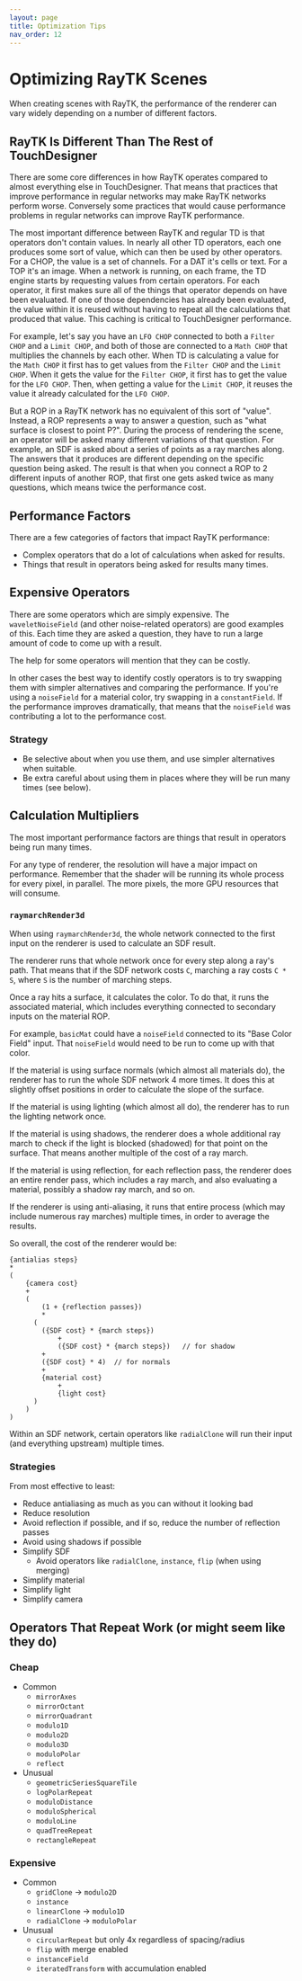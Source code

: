 ```yaml
---
layout: page
title: Optimization Tips
nav_order: 12
---
```


# Optimizing RayTK Scenes

When creating scenes with RayTK, the performance of the renderer can vary widely depending on a number of different factors.

## RayTK Is Different Than The Rest of TouchDesigner

There are some core differences in how RayTK operates compared to almost everything else in TouchDesigner. That means that practices
that improve performance in regular networks may make RayTK networks perform worse. Conversely some practices that would cause
performance problems in regular networks can improve RayTK performance.

The most important difference between RayTK and regular TD is that operators don't contain values. In nearly all other TD operators,
each one produces some sort of value, which can then be used by other operators. For a CHOP, the value is a set of channels. For a
DAT it's cells or text. For a TOP it's an image. When a network is running, on each frame, the TD engine starts by requesting values
from certain operators. For each operator, it first makes sure all of the things that operator depends on have been evaluated. If
one of those dependencies has already been evaluated, the value within it is reused without having to repeat all the calculations
that produced that value. This caching is critical to TouchDesigner performance.

For example, let's say you have an `LFO CHOP` connected to both a `Filter CHOP` and a `Limit CHOP`, and both of those are connected
to a `Math CHOP` that multiplies the channels by each other. When TD is calculating a value for the `Math CHOP` it first has to get
values from the `Filter CHOP` and the `Limit CHOP`. When it gets the value for the `Filter CHOP`, it first has to get the value for
the `LFO CHOP`. Then, when getting a value for the `Limit CHOP`, it reuses the value it already calculated for the `LFO CHOP`.

But a ROP in a RayTK network has no equivalent of this sort of "value". Instead, a ROP represents a way to answer a question, such
as "what surface is closest to point P?". During the process of rendering the scene, an operator will be asked many different
variations of that question. For example, an SDF is asked about a series of points as a ray marches along. The answers that it
produces are different depending on the specific question being asked. The result is that when you connect a ROP to 2 different
inputs of another ROP, that first one gets asked twice as many questions, which means twice the performance cost.

## Performance Factors

There are a few categories of factors that impact RayTK performance:

- Complex operators that do a lot of calculations when asked for results.
- Things that result in operators being asked for results many times.

## Expensive Operators

There are some operators which are simply expensive. The `waveletNoiseField` (and other noise-related operators) are good examples
of this. Each time they are asked a question, they have to run a large amount of code to come up with a result.

The help for some operators will mention that they can be costly.

In other cases the best way to identify costly operators is to try swapping them with simpler alternatives and comparing the
performance. If you're using a `noiseField` for a material color, try swapping in a `constantField`. If the performance improves
dramatically, that means that the `noiseField` was contributing a lot to the performance cost.

### Strategy

- Be selective about when you use them, and use simpler alternatives when suitable.
- Be extra careful about using them in places where they will be run many times (see below).

## Calculation Multipliers

The most important performance factors are things that result in operators being run many times.

For any type of renderer, the resolution will have a major impact on performance. Remember that the shader will be running
its whole process for every pixel, in parallel. The more pixels, the more GPU resources that will consume.

### `raymarchRender3d`

When using `raymarchRender3d`, the whole network connected to the first input on the renderer is used to calculate an SDF result.

The renderer runs that whole network once for every step along a ray's path. That means that if the SDF network costs `C`,
marching a ray costs `C * S`, where `S` is the number of marching steps.

Once a ray hits a surface, it calculates the color. To do that, it runs the associated material, which includes everything
connected to secondary inputs on the material ROP.

For example, `basicMat` could have a `noiseField` connected to its "Base Color Field" input. That `noiseField` would need to be run
to come up with that color.

If the material is using surface normals (which almost all materials do), the renderer has to run the whole SDF network 4 more
times. It does this at slightly offset positions in order to calculate the slope of the surface.

If the material is using lighting (which almost all do), the renderer has to run the lighting network once.

If the material is using shadows, the renderer does a whole additional ray march to check if the light is blocked (shadowed) for
that point on the surface. That means another multiple of the cost of a ray march.

If the material is using reflection, for each reflection pass, the renderer does an entire render pass, which includes a ray march,
and also evaluating a material, possibly a shadow ray march, and so on.

If the renderer is using anti-aliasing, it runs that entire process (which may include numerous ray marches) multiple times, in
order to average the results.

So overall, the cost of the renderer would be:

```
{antialias steps}
*
(
	{camera cost}
	+
	(
		(1 + {reflection passes})
		*
	  (
	    ({SDF cost} * {march steps})
			+
			({SDF cost} * {march steps})   // for shadow
	    +
	    ({SDF cost} * 4)  // for normals
	    +
	    {material cost}
			+
			{light cost}
	  )
	)
)
```

Within an SDF network, certain operators like `radialClone` will run their input (and everything upstream) multiple times.

### Strategies

From most effective to least:

- Reduce antialiasing as much as you can without it looking bad
- Reduce resolution
- Avoid reflection if possible, and if so, reduce the number of reflection passes
- Avoid using shadows if possible
- Simplify SDF
    - Avoid operators like `radialClone`, `instance`, `flip` (when using merging)
- Simplify material
- Simplify light
- Simplify camera

## Operators That Repeat Work (or might seem like they do)

### Cheap

- Common
    - `mirrorAxes`
    - `mirrorOctant`
    - `mirrorQuadrant`
    - `modulo1D`
    - `modulo2D`
    - `modulo3D`
    - `moduloPolar`
    - `reflect`
- Unusual
    - `geometricSeriesSquareTile`
    - `logPolarRepeat`
    - `moduloDistance`
    - `moduloSpherical`
    - `moduloLine`
    - `quadTreeRepeat`
    - `rectangleRepeat`

### Expensive

- Common
    - `gridClone` → `modulo2D`
    - `instance`
    - `linearClone` → `modulo1D`
    - `radialClone` → `moduloPolar`
- Unusual
    - `circularRepeat` but only 4x regardless of spacing/radius
    - `flip` with merge enabled
    - `instanceField`
    - `iteratedTransform` with accumulation enabled

[`mirrorAxes`]: /raytk/reference/operators/filter/mirrorAxes
[`mirrorOctant`]: /raytk/reference/operators/filter/mirrorOctant
[`mirrorQuadrant`]: /raytk/reference/operators/filter/mirrorQuadrant
[`modulo1D`]: /raytk/reference/operators/filter/modulo1D
[`modulo2D`]: /raytk/reference/operators/filter/modulo2D
[`modulo3D`]: /raytk/reference/operators/filter/modulo3D
[`moduloPolar`]: /raytk/reference/operators/filter/moduloPolar
[`reflect`]: /raytk/reference/operators/filter/reflect
[`geometricSeriesSquareTile`]: /raytk/reference/operators/filter/geometricSeriesSquareTile
[`logPolarRepeat`]: /raytk/reference/operators/filter/logPolarRepeat
[`moduloDistance`]: /raytk/reference/operators/filter/moduloDistance
[`moduloSpherical`]: /raytk/reference/operators/filter/moduloSpherical
[`moduloLine`]: /raytk/reference/operators/filter/moduloLine
[`quadTreeRepeat`]: /raytk/reference/operators/filter/quadTreeRepeat
[`rectangleRepeat`]: /raytk/reference/operators/filter/rectangleRepeat
[`gridClone`]: /raytk/reference/operators/filter/gridClone
[`instance`]: /raytk/reference/operators/filter/instance
[`linearClone`]: /raytk/reference/operators/filter/linearClone
[`radialClone`]: /raytk/reference/operators/filter/radialClone
[`circularRepeat`]: /raytk/reference/operators/filter/circularRepeat
[`flip`]: /raytk/reference/operators/filter/flip
[`instanceField`]: /raytk/reference/operators/filter/instanceField
[`iteratedTransform`]: /raytk/reference/operators/filter/iteratedTransform
